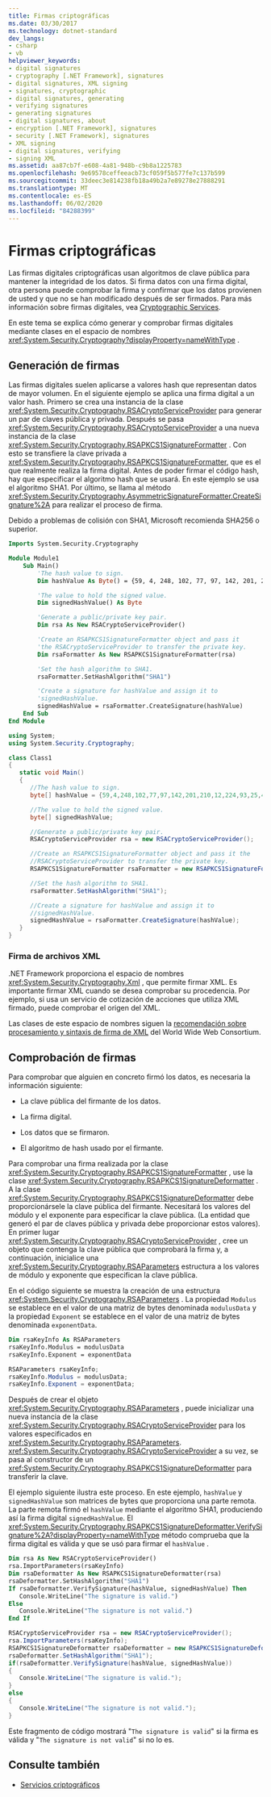 ```yaml
---
title: Firmas criptográficas
ms.date: 03/30/2017
ms.technology: dotnet-standard
dev_langs:
- csharp
- vb
helpviewer_keywords:
- digital signatures
- cryptography [.NET Framework], signatures
- digital signatures, XML signing
- signatures, cryptographic
- digital signatures, generating
- verifying signatures
- generating signatures
- digital signatures, about
- encryption [.NET Framework], signatures
- security [.NET Framework], signatures
- XML signing
- digital signatures, verifying
- signing XML
ms.assetid: aa87cb7f-e608-4a81-948b-c9b8a1225783
ms.openlocfilehash: 9e69578ceffeeacb73cf059f5b577fe7c137b599
ms.sourcegitcommit: 33deec3e814238fb18a49b2a7e89278e27888291
ms.translationtype: MT
ms.contentlocale: es-ES
ms.lasthandoff: 06/02/2020
ms.locfileid: "84288399"
---
```

# <a name="cryptographic-signatures"></a>Firmas criptográficas

Las firmas digitales criptográficas usan algoritmos de clave pública para mantener la integridad de los datos. Si firma datos con una firma digital, otra persona puede comprobar la firma y confirmar que los datos provienen de usted y que no se han modificado después de ser firmados. Para más información sobre firmas digitales, vea [Cryptographic Services](cryptographic-services.md).

En este tema se explica cómo generar y comprobar firmas digitales mediante clases en el espacio de nombres <xref:System.Security.Cryptography?displayProperty=nameWithType> .

## <a name="generating-signatures"></a>Generación de firmas

Las firmas digitales suelen aplicarse a valores hash que representan datos de mayor volumen. En el siguiente ejemplo se aplica una firma digital a un valor hash. Primero se crea una instancia de la clase <xref:System.Security.Cryptography.RSACryptoServiceProvider> para generar un par de claves pública y privada. Después se pasa <xref:System.Security.Cryptography.RSACryptoServiceProvider> a una nueva instancia de la clase <xref:System.Security.Cryptography.RSAPKCS1SignatureFormatter> . Con esto se transfiere la clave privada a <xref:System.Security.Cryptography.RSAPKCS1SignatureFormatter>, que es el que realmente realiza la firma digital. Antes de poder firmar el código hash, hay que especificar el algoritmo hash que se usará. En este ejemplo se usa el algoritmo SHA1. Por último, se llama al método <xref:System.Security.Cryptography.AsymmetricSignatureFormatter.CreateSignature%2A> para realizar el proceso de firma.

Debido a problemas de colisión con SHA1, Microsoft recomienda SHA256 o superior.

```vb
Imports System.Security.Cryptography

Module Module1
    Sub Main()
        'The hash value to sign.
        Dim hashValue As Byte() = {59, 4, 248, 102, 77, 97, 142, 201, 210, 12, 224, 93, 25, 41, 100, 197, 213, 134, 130, 135}

        'The value to hold the signed value.
        Dim signedHashValue() As Byte

        'Generate a public/private key pair.
        Dim rsa As New RSACryptoServiceProvider()

        'Create an RSAPKCS1SignatureFormatter object and pass it
        'the RSACryptoServiceProvider to transfer the private key.
        Dim rsaFormatter As New RSAPKCS1SignatureFormatter(rsa)

        'Set the hash algorithm to SHA1.
        rsaFormatter.SetHashAlgorithm("SHA1")

        'Create a signature for hashValue and assign it to
        'signedHashValue.
        signedHashValue = rsaFormatter.CreateSignature(hashValue)
    End Sub
End Module
```

```csharp
using System;
using System.Security.Cryptography;

class Class1
{
   static void Main()
   {
      //The hash value to sign.
      byte[] hashValue = {59,4,248,102,77,97,142,201,210,12,224,93,25,41,100,197,213,134,130,135};

      //The value to hold the signed value.
      byte[] signedHashValue;

      //Generate a public/private key pair.
      RSACryptoServiceProvider rsa = new RSACryptoServiceProvider();

      //Create an RSAPKCS1SignatureFormatter object and pass it the
      //RSACryptoServiceProvider to transfer the private key.
      RSAPKCS1SignatureFormatter rsaFormatter = new RSAPKCS1SignatureFormatter(rsa);

      //Set the hash algorithm to SHA1.
      rsaFormatter.SetHashAlgorithm("SHA1");

      //Create a signature for hashValue and assign it to
      //signedHashValue.
      signedHashValue = rsaFormatter.CreateSignature(hashValue);
   }
}
```

### <a name="signing-xml-files"></a>Firma de archivos XML

.NET Framework proporciona el espacio de nombres <xref:System.Security.Cryptography.Xml> , que permite firmar XML. Es importante firmar XML cuando se desea comprobar su procedencia. Por ejemplo, si usa un servicio de cotización de acciones que utiliza XML firmado, puede comprobar el origen del XML.

Las clases de este espacio de nombres siguen la [recomendación sobre procesamiento y sintaxis de firma de XML](https://www.w3.org/TR/xmldsig-core/) del World Wide Web Consortium.

## <a name="verifying-signatures"></a>Comprobación de firmas

Para comprobar que alguien en concreto firmó los datos, es necesaria la información siguiente:

- La clave pública del firmante de los datos.

- La firma digital.

- Los datos que se firmaron.

- El algoritmo de hash usado por el firmante.

Para comprobar una firma realizada por la clase <xref:System.Security.Cryptography.RSAPKCS1SignatureFormatter> , use la clase <xref:System.Security.Cryptography.RSAPKCS1SignatureDeformatter> . A la clase <xref:System.Security.Cryptography.RSAPKCS1SignatureDeformatter> debe proporcionársele la clave pública del firmante. Necesitará los valores del módulo y el exponente para especificar la clave pública. (La entidad que generó el par de claves pública y privada debe proporcionar estos valores). En primer lugar <xref:System.Security.Cryptography.RSACryptoServiceProvider> , cree un objeto que contenga la clave pública que comprobará la firma y, a continuación, inicialice una <xref:System.Security.Cryptography.RSAParameters> estructura a los valores de módulo y exponente que especifican la clave pública.

En el código siguiente se muestra la creación de una estructura <xref:System.Security.Cryptography.RSAParameters> . La propiedad `Modulus` se establece en el valor de una matriz de bytes denominada `modulusData` y la propiedad `Exponent` se establece en el valor de una matriz de bytes denominada `exponentData`.

```vb
Dim rsaKeyInfo As RSAParameters
rsaKeyInfo.Modulus = modulusData
rsaKeyInfo.Exponent = exponentData
```

```csharp
RSAParameters rsaKeyInfo;
rsaKeyInfo.Modulus = modulusData;
rsaKeyInfo.Exponent = exponentData;
```

Después de crear el objeto <xref:System.Security.Cryptography.RSAParameters> , puede inicializar una nueva instancia de la clase <xref:System.Security.Cryptography.RSACryptoServiceProvider> para los valores especificados en <xref:System.Security.Cryptography.RSAParameters>. <xref:System.Security.Cryptography.RSACryptoServiceProvider> a su vez, se pasa al constructor de un <xref:System.Security.Cryptography.RSAPKCS1SignatureDeformatter> para transferir la clave.

El ejemplo siguiente ilustra este proceso. En este ejemplo, `hashValue` y `signedHashValue` son matrices de bytes que proporciona una parte remota. La parte remota firmó el `hashValue` mediante el algoritmo SHA1, produciendo así la firma digital `signedHashValue`. El <xref:System.Security.Cryptography.RSAPKCS1SignatureDeformatter.VerifySignature%2A?displayProperty=nameWithType> método comprueba que la firma digital es válida y que se usó para firmar el `hashValue` .

```vb
Dim rsa As New RSACryptoServiceProvider()
rsa.ImportParameters(rsaKeyInfo)
Dim rsaDeformatter As New RSAPKCS1SignatureDeformatter(rsa)
rsaDeformatter.SetHashAlgorithm("SHA1")
If rsaDeformatter.VerifySignature(hashValue, signedHashValue) Then
   Console.WriteLine("The signature is valid.")
Else
   Console.WriteLine("The signature is not valid.")
End If
```

```csharp
RSACryptoServiceProvider rsa = new RSACryptoServiceProvider();
rsa.ImportParameters(rsaKeyInfo);
RSAPKCS1SignatureDeformatter rsaDeformatter = new RSAPKCS1SignatureDeformatter(rsa);
rsaDeformatter.SetHashAlgorithm("SHA1");
if(rsaDeformatter.VerifySignature(hashValue, signedHashValue))
{
   Console.WriteLine("The signature is valid.");
}
else
{
   Console.WriteLine("The signature is not valid.");
}
```

Este fragmento de código mostrará "`The signature is valid`" si la firma es válida y "`The signature is not valid`" si no lo es.

## <a name="see-also"></a>Consulte también

- [Servicios criptográficos](cryptographic-services.md)
